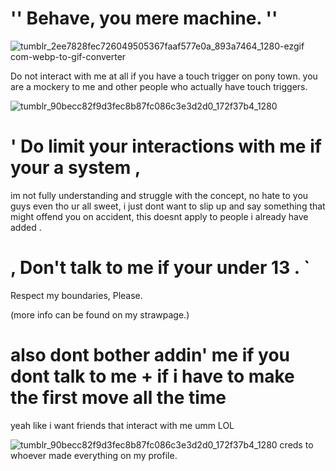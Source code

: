 # '' Behave, you mere machine. ''

![tumblr_2ee7828fec726049505367faaf577e0a_893a7464_1280-ezgif com-webp-to-gif-converter](https://github.com/user-attachments/assets/b7736cf8-d70d-4446-90be-54d0bbeaf7ce)

<p>Do not interact with me at all if you have a touch trigger on pony town. you are a mockery to me and other people who actually have touch triggers.</p>

![tumblr_90becc82f9d3fec8b87fc086c3e3d2d0_172f37b4_1280](https://github.com/user-attachments/assets/86ea358f-869c-4125-bcb4-b4e1adb233c4)

# ' Do limit your interactions with me if your a system ,
im not fully understanding and struggle with the concept, no hate to you guys even tho ur all sweet, i just dont want to slip up and say something that might offend you on accident, this doesnt apply to people i already have added .
# , Don't talk to me if your under 13 . `
Respect my boundaries, Please.

<p>(more info can be found on my strawpage.)</p>

# also dont bother addin' me if you dont talk to me + if i have to make the first move all the time
<p>yeah like i want friends that interact with me umm LOL</p>


![tumblr_90becc82f9d3fec8b87fc086c3e3d2d0_172f37b4_1280](https://github.com/user-attachments/assets/86ea358f-869c-4125-bcb4-b4e1adb233c4)
creds to whoever made everything on my profile.
